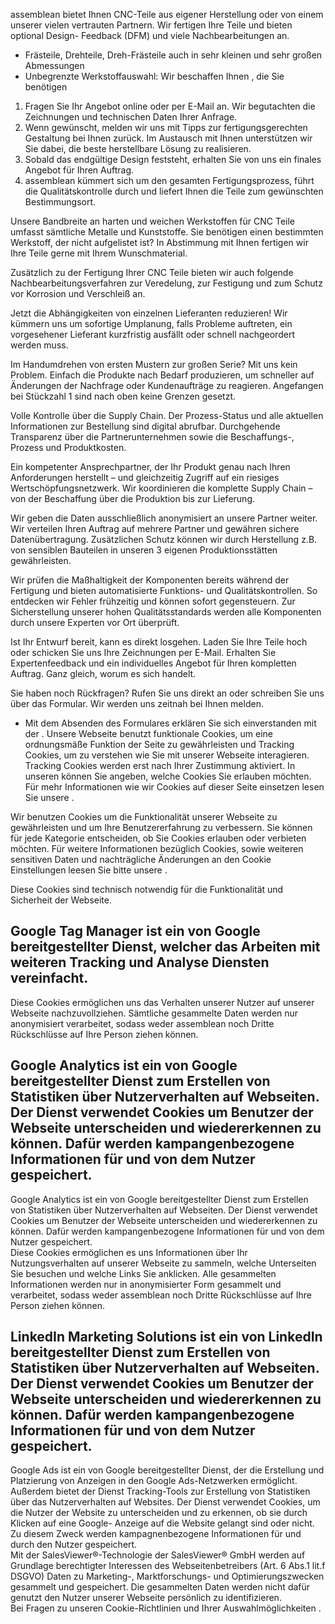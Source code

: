 assemblean bietet Ihnen CNC-Teile aus eigener Herstellung oder von einem unserer
vielen vertrauten Partnern. Wir fertigen Ihre Teile und bieten optional Design-
Feedback (DFM) und viele Nachbearbeitungen an.

  * Frästeile, Drehteile, Dreh-Frästeile auch in sehr kleinen und sehr großen Abmessungen
  * Unbegrenzte Werkstoffauswahl: Wir beschaffen Ihnen , die Sie benötigen

  1. Fragen Sie Ihr Angebot online oder per E-Mail an. Wir begutachten die Zeichnungen und technischen Daten Ihrer Anfrage.
  2. Wenn gewünscht, melden wir uns mit Tipps zur fertigungsgerechten Gestaltung bei Ihnen zurück. Im Austausch mit Ihnen unterstützen wir Sie dabei, die beste herstellbare Lösung zu realisieren.
  3. Sobald das endgültige Design feststeht, erhalten Sie von uns ein finales Angebot für Ihren Auftrag.
  4. assemblean kümmert sich um den gesamten Fertigungsprozess, führt die Qualitätskontrolle durch und liefert Ihnen die Teile zum gewünschten Bestimmungsort.

Unsere Bandbreite an harten und weichen Werkstoffen für CNC Teile umfasst
sämtliche Metalle und Kunststoffe. Sie benötigen einen bestimmten Werkstoff, der
nicht aufgelistet ist? In Abstimmung mit Ihnen fertigen wir Ihre Teile gerne mit
Ihrem Wunschmaterial.

Zusätzlich zu der Fertigung Ihrer CNC Teile bieten wir auch folgende
Nachbearbeitungsverfahren zur Veredelung, zur Festigung und zum Schutz vor
Korrosion und Verschleiß an.

Jetzt die Abhängigkeiten von einzelnen Lieferanten reduzieren! Wir kümmern uns
um sofortige Umplanung, falls Probleme auftreten, ein vorgesehener Lieferant
kurzfristig ausfällt oder schnell nachgeordert werden muss.

Im Handumdrehen von ersten Mustern zur großen Serie? Mit uns kein Problem.
Einfach die Produkte nach Bedarf produzieren, um schneller auf Änderungen der
Nachfrage oder Kundenaufträge zu reagieren. Angefangen bei Stückzahl 1 sind nach
oben keine Grenzen gesetzt.

Volle Kontrolle über die Supply Chain. Der Prozess-Status und alle aktuellen
Informationen zur Bestellung sind digital abrufbar. Durchgehende Transparenz
über die Partnerunternehmen sowie die Beschaffungs-, Prozess und Produktkosten.

Ein kompetenter Ansprechpartner, der Ihr Produkt genau nach Ihren Anforderungen
herstellt – und gleichzeitig Zugriff auf ein riesiges Wertschöpfungsnetzwerk.
Wir koordinieren die komplette Supply Chain – von der Beschaffung über die
Produktion bis zur Lieferung.

Wir geben die Daten ausschließlich anonymisiert an unsere Partner weiter. Wir
verteilen Ihren Auftrag auf mehrere Partner und gewähren sichere
Datenübertragung. Zusätzlichen Schutz können wir durch Herstellung z.B. von
sensiblen Bauteilen in unseren 3 eigenen Produktionsstätten gewährleisten.

Wir prüfen die Maßhaltigkeit der Komponenten bereits während der Fertigung und
bieten automatisierte Funktions- und Qualitätskontrollen. So entdecken wir
Fehler frühzeitig und können sofort gegensteuern. Zur Sicherstellung unserer
hohen Qualitätsstandards werden alle Komponenten durch unsere Experten vor Ort
überprüft.

Ist Ihr Entwurf bereit, kann es direkt losgehen. Laden Sie Ihre Teile hoch oder
schicken Sie uns Ihre Zeichnungen per E-Mail. Erhalten Sie Expertenfeedback und
ein individuelles Angebot für Ihren kompletten Auftrag. Ganz gleich, worum es
sich handelt.

Sie haben noch Rückfragen? Rufen Sie uns direkt an oder schreiben Sie uns über
das Formular. Wir werden uns zeitnah bei Ihnen melden.

* Mit dem Absenden des Formulares erklären Sie sich einverstanden mit der .
Unsere Webseite benutzt funktionale Cookies, um eine ordnungsmäße Funktion der
Seite zu gewährleisten und Tracking Cookies, um zu verstehen wie Sie mit unserer
Webseite interagieren. Tracking Cookies werden erst nach Ihrer Zustimmung
aktiviert. In unseren können Sie angeben, welche Cookies Sie erlauben möchten.
Für mehr Informationen wie wir Cookies auf dieser Seite einsetzen lesen Sie
unsere .

Wir benutzen Cookies um die Funktionalität unserer Webseite zu gewährleisten und
um Ihre Benutzererfahrung zu verbessern. Sie können für jede Kategorie
entscheiden, ob Sie Cookies erlauben oder verbieten möchten. Für weitere
Informationen bezüglich Cookies, sowie weiteren sensitiven Daten und
nachträgliche Änderungen an den Cookie Einstellungen leesen Sie bitte unsere .

Diese Cookies sind technisch notwendig für die Funktionalität und Sicherheit der
Webseite.

Google Tag Manager ist ein von Google bereitgestellter Dienst, welcher das
Arbeiten mit weiteren Tracking und Analyse Diensten vereinfacht.  
---  
Diese Cookies ermöglichen uns das Verhalten unserer Nutzer auf unserer Webseite
nachzuvollziehen. Sämtliche gesammelte Daten werden nur anonymisiert
verarbeitet, sodass weder assemblean noch Dritte Rückschlüsse auf Ihre Person
ziehen können.

Google Analytics ist ein von Google bereitgestellter Dienst zum Erstellen von
Statistiken über Nutzerverhalten auf Webseiten. Der Dienst verwendet Cookies um
Benutzer der Webseite unterscheiden und wiedererkennen zu können. Dafür werden
kampangenbezogene Informationen für und von dem Nutzer gespeichert.  
---  
Google Analytics ist ein von Google bereitgestellter Dienst zum Erstellen von
Statistiken über Nutzerverhalten auf Webseiten. Der Dienst verwendet Cookies um
Benutzer der Webseite unterscheiden und wiedererkennen zu können. Dafür werden
kampangenbezogene Informationen für und von dem Nutzer gespeichert.  
Diese Cookies ermöglichen es uns Informationen über Ihr Nutzungsverhalten auf
unserer Webseite zu sammeln, welche Unterseiten Sie besuchen und welche Links
Sie anklicken. Alle gesammelten Informationen werden nur in anonymisierter Form
gesammelt und verarbeitet, sodass weder assemblean noch Dritte Rückschlüsse auf
Ihre Person ziehen können.

LinkedIn Marketing Solutions ist ein von LinkedIn bereitgestellter Dienst zum
Erstellen von Statistiken über Nutzerverhalten auf Webseiten. Der Dienst
verwendet Cookies um Benutzer der Webseite unterscheiden und wiedererkennen zu
können. Dafür werden kampangenbezogene Informationen für und von dem Nutzer
gespeichert.  
---  
Google Ads ist ein von Google bereitgestellter Dienst, der die Erstellung und
Platzierung von Anzeigen in den Google Ads-Netzwerken ermöglicht. Außerdem
bietet der Dienst Tracking-Tools zur Erstellung von Statistiken über das
Nutzerverhalten auf Websites. Der Dienst verwendet Cookies, um die Nutzer der
Website zu unterscheiden und zu erkennen, ob sie durch Klicken auf eine Google-
Anzeige auf die Website gelangt sind oder nicht. Zu diesem Zweck werden
kampagnenbezogene Informationen für und durch den Nutzer gespeichert.  
Mit der SalesViewer®-Technologie der SalesViewer® GmbH werden auf Grundlage
berechtigter Interessen des Webseitenbetreibers (Art. 6 Abs.1 lit.f DSGVO) Daten
zu Marketing-, Marktforschungs- und Optimierungszwecken gesammelt und
gespeichert. Die gesammelten Daten werden nicht dafür genutzt den Nutzer unserer
Webseite persönlich zu identifizieren.  
Bei Fragen zu unseren Cookie-Richtlinien und Ihrer Auswahlmöglichkeiten .

